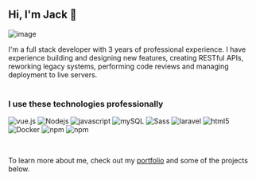 ## Hi, I'm Jack 👋
![image](https://github.com/Atral/Atral/assets/26579273/1af78266-1399-43e5-940b-6ff60cf818cb)


I'm a full stack developer with 3 years of professional experience. I have experience building and designing new features, creating RESTful APIs, reworking legacy systems, performing code reviews and managing deployment to live servers.
<br/>
<br/>


### I use these technologies professionally
<p>
  <img alt=vue.js src="https://img.shields.io/badge/-Vue.js-42b883?style=flat-square&logo=vue.js&logoColor=white" />
  <img alt="Nodejs" src="https://img.shields.io/badge/-Nodejs-43853d?style=flat-square&logo=Node.js&logoColor=white" />
  <img alt=javascript src="https://img.shields.io/badge/-JavaScript-F0DB4F?style=flat-square&logo=javascript&logoColor=black" />
  <img alt=mySQL src="https://img.shields.io/badge/-MySQL-00758f?style=flat-square&logo=mySQL&logoColor=white" />
  <img alt="Sass" src="https://img.shields.io/badge/-Sass-CC6699?style=flat-square&logo=sass&logoColor=white" />
  <img alt=laravel src="https://img.shields.io/badge/-Laravel-f55247?style=flat-square&logo=laravel&logoColor=white" />
  <img alt="html5" src="https://img.shields.io/badge/-HTML5-E34F26?style=flat-square&logo=html5&logoColor=white" />
  <img alt="Docker" src="https://img.shields.io/badge/-Docker-46a2f1?style=flat-square&logo=docker&logoColor=white" />
  <img alt="npm" src="https://img.shields.io/badge/-NPM-CB3837?style=flat-square&logo=npm&logoColor=white" />
  <img alt="npm" src="https://img.shields.io/badge/-GitLab-fc6d26?style=flat-square&logo=gitlab&logoColor=white" />
</p>

<br/>

To learn more about me, check out my [portfolio](https://jackmaskell.com) and some of the projects below.



<!--
**Atral/Atral** is a ✨ _special_ ✨ repository because its `README.md` (this file) appears on your GitHub profile.

Here are some ideas to get you started:

- 🔭 I’m currently working on ...
- 🌱 I’m currently learning ...
- 👯 I’m looking to collaborate on ...
- 🤔 I’m looking for help with ...
- 💬 Ask me about ...
- 📫 How to reach me: ...
- 😄 Pronouns: ...
- ⚡ Fun fact: ...
-->
